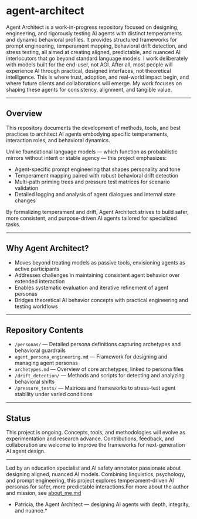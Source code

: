 # agent-architect

Agent Architect is a work-in-progress repository focused on designing, engineering, and rigorously testing AI agents with distinct temperaments and dynamic behavioral profiles. It provides structured frameworks for prompt engineering, temperament mapping, behavioral drift detection, and stress testing, all aimed at creating aligned, predictable, and nuanced AI interlocutors that go beyond standard language models. I work deliberately with models built for the end-user, not AGI. After all, most people will experience AI through practical, designed interfaces, not theoretical intelligence. This is where trust, adoption, and real-world impact begin, and where future clients and collaborations will emerge. My work focuses on shaping these agents for consistency, alignment, and tangible value.

---

## Overview

This repository documents the development of methods, tools, and best practices to architect AI agents embodying specific temperaments, interaction roles, and behavioral dynamics.

Unlike foundational language models — which function as probabilistic mirrors without intent or stable agency — this project emphasizes:

- Agent-specific prompt engineering that shapes personality and tone  
- Temperament mapping paired with robust behavioral drift detection  
- Multi-path priming trees and pressure test matrices for scenario validation  
- Detailed logging and analysis of agent dialogues and internal state changes

By formalizing temperament and drift, Agent Architect strives to build safer, more consistent, and purpose-driven AI agents tailored for specialized tasks.

---

## Why Agent Architect?

- Moves beyond treating models as passive tools, envisioning agents as active participants  
- Addresses challenges in maintaining consistent agent behavior over extended interaction  
- Enables systematic evaluation and iterative refinement of agent personas  
- Bridges theoretical AI behavior concepts with practical engineering and testing workflows

---

## Repository Contents

- `/personas/` — Detailed persona definitions capturing archetypes and behavioral guardrails  
- `agent_persona_engineering.md` — Framework for designing and managing agent personas  
- `archetypes.md` — Overview of core archetypes, linked to persona files  
- `/drift_detection/` — Methods and scripts for detecting and analyzing behavioral shifts  
- `/pressure_tests/` — Matrices and frameworks to stress-test agent stability under varied conditions  

---

## Status

This project is ongoing. Concepts, tools, and methodologies will evolve as experimentation and research advance. Contributions, feedback, and collaboration are welcome to improve the frameworks for next-generation AI agent design.

---

Led by an education specialist and AI safety annotator passionate about designing aligned, nuanced AI models. Combining linguistics, psychology, and prompt engineering, this project explores temperament-driven AI personas for safer, more predictable interactions.For more about the author and mission, see [about_me.md](../about_me.md)

* Patricia, the Agent Architect — designing AI agents with depth, integrity, and nuance.*

